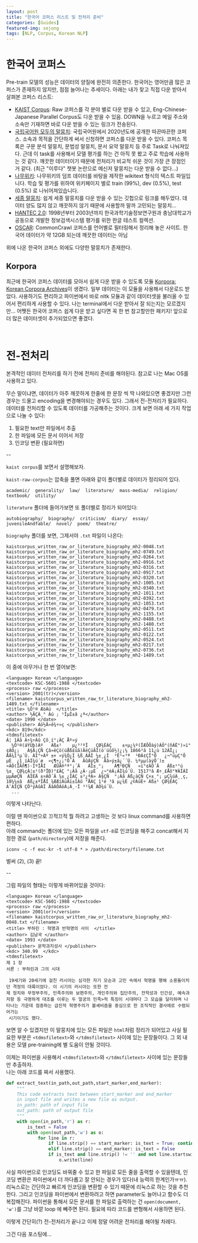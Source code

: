 ```yaml
---
layout: post
title: "한국어 코퍼스 리스트 및 전처리 준비"
categories: [Guides]
featured-img: sejong
tags: [NLP, Corpus, Korean NLP]
---
```


# 한국어 코퍼스

Pre-train 모델의 성능은 데이터의 양질에 완전히 의존한다. 한국어는 영어만큼 많은 코퍼스가 존재하지 않지만, 점점 늘어나는 추세이다. 아래는 내가 찾고 직접 다운 받아서 살펴본 코퍼스 리스트:


- [KAIST Corpus](http://semanticweb.kaist.ac.kr/home/index.php/KAIST_Corpus): Raw 코퍼스를 각 분야 별로 다운 받을 수 있고, Eng-Chinese-Japanese Parallel Corpus도 다운 받을 수 있음. DOWN을 누르고 메일 주소와 소속만 기재하면 바로 다운 받을 수 있는 링크가 전송된다. 
- [국립국어원 모두의 말뭉치](https://corpus.korean.go.kr/): 국립국어원에서 2020년도에 공개한 따끈따끈한 코퍼스. 소속과 목적을 간단하게 써서 신청하면 코퍼스를 다운 받을 수 있다. 코퍼스 목록은 구문 분석 말뭉치, 문법성 말뭉치, 문서 요약 말뭉치 등 주로 Task로 나눠져있다. 근데 이 task를 사용해서 모델 평가를 하는 건 아직 못 봤고 주로 학습에 사용하는 것 같다. 깨끗한 데이터이기 때문에 전처리가 비교적 쉬운 것이 가장 큰 장점인 거 같다. (최근 "이루다" 챗봇 논란으로 메신저 말뭉치는 다운 받을 수 없다...)
- [나무위키](https://github.com/lovit/namuwikitext): 나무위키의 덤프 데이터를 바탕을 제작한 wikitext 형식의 텍스트 파일입니다. 학습 및 평가를 위하여 위키페이지 별로 train (99%), dev (0.5%), test (0.5%) 로 나뉘어져있습니다.
- [세종 말뭉치](https://github.com/lovit/sejong_corpus): 쉽게 세종 말뭉치를 다운 받을 수 있는 깃헙으로 링크를 해두었다. 데이터 양도 많지 않고 깨끗하지 않기 때문에 사용할까 말까 고민되는 말뭉치...
- [HANTEC 2.0](http://kristalinfo.dynu.net/download/): 1998년부터 2003년까지 한국과학기술정보연구원과 충남대학교가 공동으로 개발한 정보검색시스템 평가를 위한 한글 테스트 컬렉션. 
- [OSCAR](https://oscar-corpus.com/): CommonCrawl 코퍼스를 언어별로 필터링해서 정리해 놓은 사이트. 한국어 데이터가 약 12GB 되는데 깨끗한 데이터는 아님

위에 나온 한국어 코퍼스 외에도 다양한 말뭉치가 존재한다.  


## Korpora
최근에 한국어 코퍼스 데이터를 모아서 쉽게 다운 받을 수 있도록 모듈 [Korpora: Korean Corpora Archives](https://github.com/ko-nlp/Korpora)이 생겼다. 일부 데이터는 이 모듈을 사용해서 다운로드 받았다. 사용하기도 편리하고 파이썬에서 바로 nltk 모듈과 같이 데이터셋을 불러올 수 있어서 편리하게 사용할 수 있다. 나는 terminal에서 다운 받아서 잘 되는지는 모르겠지만... 어쨋든 한국어 코퍼스 쉽게 다운 받고 싶다면 꼭 한 번 참고할만한 패키지! 앞으로 더 많은 데이터셋이 추가되었으면 좋겠다. 



<br>

# 전-전처리

본격적인 데이터 전처리를 하기 전에 전처리 준비를 해야된다. 참고로 나는 Mac OS를 사용하고 있다.

무슨 말이냐면, 데이터가 아주 깨끗하게 한줄에 한 문장 씩 딱 나와있으면 좋겠지만 그런 경우는 드물고 encoding을 변경해야되는 경우도 있다. 그래서 전-전처리가 필요하다. 데이터를 전처리할 수 있도록 데이터를 가공해주는 것이다. 크게 보면 아래 세 가지 작업으로 나눌 수 있다:
1. 필요한 text만 파일에서 추출 
2. 한 파일에 모든 문서 이어서 저장 
3. 인코딩 변환 (필요하면) 

--

`kaist corpus`를 보면서 설명해보자. 

`kaist-raw-corpus`는 압축을 풀면 아래와 같이 폴더별로 데이터가 정리되어 있다. 

```
academic/  generality/  law/  literature/  mass-media/  religion/  textbook/  utility/
```

 `literature` 폴더에 들어가보면 또 폴더별로 정리가 되어있다:

```
autobiography/  biography/  criticism/  diary/  essay/  juvenileAndfable/  novel/  poem/  theatre/
```

 `biography` 폴더를 보면, 그제서야 `.txt` 파일이 나온다: 

 ```
 kaistcorpus_written_raw_or_literature_biography_mh2-0048.txt  kaistcorpus_written_raw_or_literature_biography_mh2-0749.txt
kaistcorpus_written_raw_or_literature_biography_mh2-0264.txt  kaistcorpus_written_raw_or_literature_biography_mh2-0916.txt
kaistcorpus_written_raw_or_literature_biography_mh2-0316.txt  kaistcorpus_written_raw_or_literature_biography_mh2-0917.txt
kaistcorpus_written_raw_or_literature_biography_mh2-0320.txt  kaistcorpus_written_raw_or_literature_biography_mh2-1005.txt
kaistcorpus_written_raw_or_literature_biography_mh2-0340.txt  kaistcorpus_written_raw_or_literature_biography_mh2-1011.txt
kaistcorpus_written_raw_or_literature_biography_mh2-0392.txt  kaistcorpus_written_raw_or_literature_biography_mh2-1053.txt
kaistcorpus_written_raw_or_literature_biography_mh2-0479.txt  kaistcorpus_written_raw_or_literature_biography_mh2-1155.txt
kaistcorpus_written_raw_or_literature_biography_mh2-0488.txt  kaistcorpus_written_raw_or_literature_biography_mh2-1480.txt
kaistcorpus_written_raw_or_literature_biography_mh2-0511.txt  kaistcorpus_written_raw_tr_literature_biography_mh2-0122.txt
kaistcorpus_written_raw_or_literature_biography_mh2-0524.txt  kaistcorpus_written_raw_tr_literature_biography_mh2-0217.txt
kaistcorpus_written_raw_or_literature_biography_mh2-0736.txt  kaistcorpus_written_raw_tr_literature_biography_mh2-1489.txt
```

이 중에 아무거나 한 번 열어보면: 

```
<language> Korean </language>
<textcode> KSC-5601-1988 </textcode>
<process> raw </process>
<version> 2001(tr)</version>
<filename> kaistcorpus_written_raw_tr_literature_biography_mh2-1489.txt </filename>
<title> ¼Õ¹® ÆòÀü  </title>
<author> ½ÃÇÁ¸° Àú ; ¹ÎµÎ±â ¿ª</author>
<date> 1990 </date>
<publisher> Áö½Ä»ê¾÷»ç </publisher>
<kdc> 819</kdc>
<tdmsfiletext>
Á¦ 1Àå Á÷¾÷Àû Çõ¸í°¡ÀÇ Åº»ý
  ¼Õ¹®(áÝÙþ)Àº   Áß±¹    µ¿³²ºÎ   ÇØ¾ÈÀÇ    ±¤µ¿¼º(ÎÆÔÔàý)ÁÖ°­(ñÁË°)»ï°¢ÁÖ¿¡   À§Ä¡ÇÑ Çâ»êÇö(úÅß£úã)ÃëÇüÃÌ(ö¨úûõ½)¿¡¼­ 1866³â 11¿ù 12ÀÏ¿¡ ÅÂ¾î³µ´Ù. ÀÌ°÷Àº ±× »ý¾Ö¿Í ¾ß¸ÁÀÌ ¼­±¸¿Í  ³Ê¹«³ª  ¹ÐÁ¢ÇÏ°Ô   ¿¬°üµÇ°Ô  µÉ  ¿î¸íÀÌ¾ú´ø  »ç¶÷¿¡°Ô´Â   ÀûÀýÇÑ  Ãâ»ý±â¿´´Ù. ¼ºµµ(àýÔ´)±¤ÁÖ(ÎÃñ¶)·ÎºÎÅÍ   ÆÛÁ®³ª°¡´Â   ÀÎ±¸°¡    Á¶¹ÐÇÑ   »ï°¢ÁÖ´Â   Áß±¹°ú   ¼­±¸ ÇØ¾çÁ¦±¹(ð³ÏÐ)°£ÀÇ °¡Àå ¿À·¡µÈ  ¿¬°èÁ¡ÀÌ¾ú´Ù. 1517³â Æ÷¸£Åõ°¥ÀÎÀÌ µµÂøÇÑ  ÀÌÈÄ ±¤ÁÖ´Â ¼­±¸¿ÍÀÇ ±³¿ªÀ» À§ÇÑ  °¡Àå Áß¿äÇÑ Ç×±¸°¡ µÇ¾úÀ¸¸ç, 18¼¼±â  Áß¿±ºÎÅÍ ¾ÆÆíÀüÀï±îÁö °ÅÀÇ 1¹é ³â µ¿¾È ¿©ÀüÈ÷ Áß±¹ ÇØ¾ÈÀÇ À¯ÀÏÇÑ ÇÕ¹ýÀûÀÎ ÃâÀÔÁöÁ¡À¸·Î ³²¾Æ ÀÖ¾ú´Ù.
  ...
  ```

이렇게 나타난다.

이럴 땐 파이썬으로 끄적끄적 뭘 하려고 고생하는 것 보다 linux command를 사용하면 편하다.  
아래 command는 폴더에 있는 모든 파일을 `utf-8`로 인코딩을 해주고 concat해서 지정한 경로 (`path/directory`)에 저장을 해준다.

`iconv -c -f euc-kr -t utf-8 * > /path/directory/filename.txt
`

벌써 (2), (3) 끝!

--

그럼 파일의 형태는 이렇게 바뀌어있을 것이다:

```
<language> Korean </language>
<textcode> KSC-5601-1988 </textcode>
<process> raw </process>
<version> 2001(or)</version>
<filename> kaistcorpus_written_raw_or_literature_biography_mh2-0048.txt </filename>
<title> 부하린 : 혁명과 반혁명의 사이  </title>
<author> 김남국 </author>
<date> 1993 </date>
<publisher> 문학과지성사 </publisher>
<kdc> 340.99  </kdc>
<tdmsfiletext>
제 1 장
서론 : 부하린과 그의 시대

 19세기와 20세기에 걸친 러시아는 심각한 자기 모순과 고민 속에서 혁명을 행해 소용돌이치던 격정의 대륙이었다. 이 시기의 러시아는 또한 전
제 정치와 무정부주의, 민족주의와 보편주의, 개인주의와 집단주의, 잔학성과 인간성, 예속과 저항 등 극명하게 대조를 이루는 두 얼궁의 민족>적 특징이 시대마다 그 모습을 달리하며 나타나는 가운데 점증하는 급진적 혁명주의가 볼셰비즘을 중심으로 한 조직적인 결사에로 수렴되어가는
 시기이기도 했다.
```

보면 알 수 있겠지만 이 말뭉치에 있는 모든 파일은 `html`처럼 정리가 되어있고 사실 필요한 부분은 `<tdmsfiletext>`와 `</tdmsfiletext>` 사이에 있는 문장들이다. 그 외 내용은 모델 pre-training에 별 도움이 안될 것이다.

이제는 파이썬을 사용해서 `<tdmsfiletext>`와 `</tdmsfiletext>` 사이에 있는 문장들만 추출하자.  
나는 아래 코드를 짜서 사용했다.

```python
def extract_text(in_path,out_path,start_marker,end_marker):
    """
    This code extracts text between start_marker and end_marker 
    in input file and writes a new file as output.
    in_path: path of input file
    out_path: path of output file
    """
    with open(in_path,'r') as r:
        is_text = False
        with open(out_path,'w') as o:
            for line in r:
                if line.strip() == start_marker: is_text = True; continue
                elif line.strip() == end_marker: is_text = False
                if is_text and line.strip() != '' and not line.startswith('<'):
                    o.write(line)
```

사실 파이썬으로 인코딩도 바꿔줄 수 있고 한 파일로 모든 줄을 출력할 수 있을텐데, 인코딩 변환은 파이썬에서 더 까다롭고 잘 안되는 경우가 있다(내 능력의 한계인가ㅠㅠ). 리눅스로는 간단하고 빠르게 인코딩을 변환할 수 있기 때문에 리눅스로 하는 것을 추천한다. 그리고 인코딩을 파이썬에서 변환하려고 하면 parameter도 늘어나고 함수도 더 복잡해진다. 파이썬을 통해서 모든 문서를 한 파일로 출력하는 건 `open(document, 'w')`를 그냥 바깥 loop 에 빼주면 된다. 필요에 따라 코드를 변형해서 사용하면 된다.

이렇게 간단히(?) 전-전처리가 끝나고 이제 정말 어려운 전처리를 해야될 차례다.

그건 다음 포스팅에...
